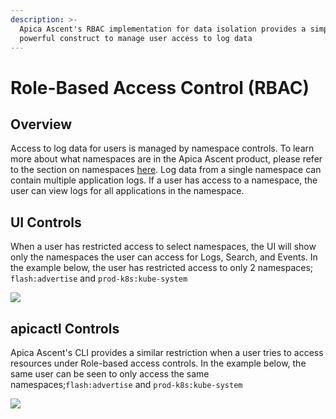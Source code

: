 ```yaml
---
description: >-
  Apica Ascent's RBAC implementation for data isolation provides a simple, yet
  powerful construct to manage user access to log data
---
```


# Role-Based Access Control (RBAC)

## Overview

Access to log data for users is managed by namespace controls. To learn more about what namespaces are in the Apica Ascent product, please refer to the section on namespaces [here](logs-terminology.md#namespace). Log data from a single namespace can contain multiple application logs. If a user has access to a namespace, the user can view logs for all applications in the namespace.

## UI Controls

When a user has restricted access to select namespaces, the UI will show only the namespaces the user can access for Logs, Search, and Events. In the example below, the user has restricted access to only 2 namespaces; `flash:advertise` and `prod-k8s:kube-system`

![](<../.gitbook/assets/Screenshot from 2022-07-04 16-16-00.png>)

## apicactl Controls

Apica Ascent's CLI provides a similar restriction when a user tries to access resources under Role-based access controls. In the example below, the same user can be seen to only access the same namespaces;`flash:advertise` and `prod-k8s:kube-system`

![](<../.gitbook/assets/Screenshot from 2022-07-04 16-18-31.png>)

